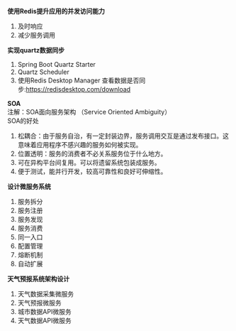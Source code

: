 **使用Redis提升应用的并发访问能力**
1. 及时响应
2. 减少服务调用  

**实现quartz数据同步**  
1. Spring Boot Quartz Starter
2. Quartz Scheduler
3. 使用Redis Desktop Manager 查看数据是否同步:https://redisdesktop.com/download

**SOA**  
注解：SOA面向服务架构 （Service Oriented Ambiguity）   
SOA的好处
1. 松耦合：由于服务自治，有一定封装边界，服务调用交互是通过发布接口。这意味着应用程序不感兴趣的服务如何被实现。
2. 位置透明：服务的消费者不必关系服务位于什么地方。
3. 可在异构平台间复用。可以将遗留系统包装成服务。
4. 便于测试，能并行开发，较高可靠性和良好可伸缩性。    

**设计微服务系统**
1. 服务拆分
2. 服务注册
3. 服务发现
4. 服务消费
5. 同一入口
6. 配置管理
7. 熔断机制 
8. 自动扩展 

**天气预报系统架构设计**
1. 天气数据采集微服务
2. 天气预报微服务
3. 城市数据API微服务
4. 天气数据API微服务